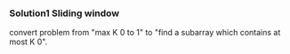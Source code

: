### Solution1 Sliding window

convert problem from "max K 0 to 1" to "find a subarray which contains at most K 0".

